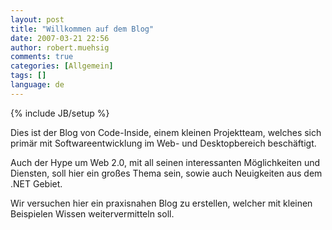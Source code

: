 ```yaml
---
layout: post
title: "Willkommen auf dem Blog"
date: 2007-03-21 22:56
author: robert.muehsig
comments: true
categories: [Allgemein]
tags: []
language: de
---
```

{% include JB/setup %}
<p>Dies ist der Blog von Code-Inside, einem kleinen Projektteam, welches sich primär&nbsp;mit Softwareentwicklung im Web- und&nbsp;Desktopbereich beschäftigt. </p> <p>Auch der Hype um Web 2.0, mit all seinen interessanten Möglichkeiten und Diensten,&nbsp;soll hier ein großes Thema sein, sowie auch Neuigkeiten aus dem .NET Gebiet. </p> <p>Wir versuchen hier ein praxisnahen&nbsp;Blog zu erstellen, welcher mit kleinen Beispielen Wissen weitervermitteln soll.</p>
